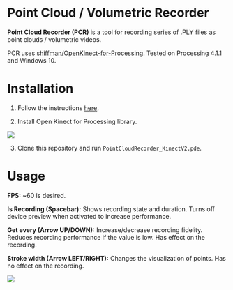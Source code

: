 # Point Cloud / Volumetric Recorder

**Point Cloud Recorder (PCR)** is a tool for recording series of .PLY files as point clouds / volumetric videos.

PCR uses [shiffman/OpenKinect-for-Processing](https://github.com/shiffman/OpenKinect-for-Processing). Tested on Processing 4.1.1 and Windows 10.

# Installation
1. Follow the instructions [here](https://github.com/shiffman/OpenKinect-for-Processing#kinect-v2-requirements).

2. Install Open Kinect for Processing library.

![](https://i.imgur.com/i50IeXb.png)

3. Clone this repository and run `PointCloudRecorder_KinectV2.pde`.

# Usage

**FPS:** ~60 is desired.

**Is Recording (Spacebar):** Shows recording state and duration. Turns off device preview when activated to increase performance.

**Get every (Arrow UP/DOWN):** Increase/decrease recording fidelity. Reduces recording performance if the value is low. Has effect on the recording.

**Stroke width (Arrow LEFT/RIGHT):** Changes the visualization of points. Has no effect on the recording.

![](https://i.imgur.com/vtqY33x.gif)
